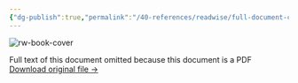 ```yaml
---
{"dg-publish":true,"permalink":"/40-references/readwise/full-document-contents/1000000348/","tags":["rw/articles"]}
---
```


![rw-book-cover](https://readwise-assets.s3.amazonaws.com/media/reader/parsed_document_assets/47017360/vDw98KwCf4qtexXG-0k20dtJAuQIwm96TxwOabhR9x0-cover_3CLIvzn.png)

Full text of this document omitted because this document is a PDF
[Download original file →](https://readwise.io/reader/document_raw_content/47017360)

